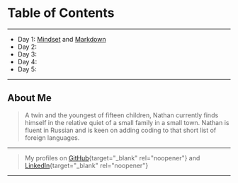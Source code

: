 # Table of Contents  
---
+ Day 1: [Mindset](MINDSET.md) and [Markdown](MARKDOWN.md)
+ Day 2:
+ Day 3:
+ Day 4:
+ Day 5: 
---
## About Me
> A twin and the youngest of fifteen children, Nathan currently finds himself in the relative quiet of a small family in a small town. Nathan is fluent in Russian and is keen on adding coding to that short list of foreign languages.
---
> My profiles on [GitHub](https://github.com/nathanrhead){target="_blank" rel="noopener"} and [LinkedIn](linkedin.com/in/nathanrheadcox){target="_blank" rel="noopener"}
---
